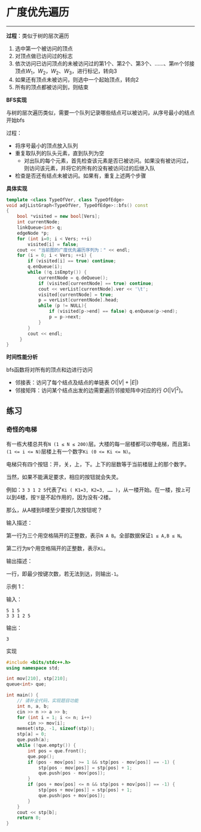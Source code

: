 # 广度优先遍历

---

**过程**：类似于树的层次遍历

1. 选中第一个被访问的顶点
2. 对顶点做已访问过的标志
3. 依次访问已访问顶点的未被访问过的第1个、第2个、第3个、……、第m个邻接顶点$W_1，W_2，W_2、W_3$，进行标记，转向3
4. 如果还有顶点未被访问，则选中一个起始顶点，转向2
5. 所有的顶点都被访问到，则结束

**BFS实现**

与树的层次遍历类似，需要一个队列记录哪些结点可以被访问，从序号最小的结点开始bfs

过程：

- 将序号最小的顶点放入队列
- 重复取队列的队头元素，直到队列为空
  - 对出队的每个元素，首先检查该元素是否已被访问。如果没有被访问过，则访问该元素，并将它的所有的没有被访问过的后继入队
- 检查是否还有结点未被访问。如果有，重复上述两个步骤

**具体实现**

```c++
template <class TypeOfVer, class TypeOfEdge>
void adjListGraph<TypeOfVer, TypeOfEdge>::bfs() const
{
    bool *visited = new bool[Vers];
    int currentNode;
    linkQueue<int> q;
    edgeNode *p; 
    for (int i=0; i < Vers; ++i) 
        visited[i] = false; 
    cout << "当前图的广度优先遍历序列为：" << endl; 
    for (i = 0; i < Vers; ++i) {
        if (visited[i] == true) continue;
        q.enQueue(i);
        while (!q.isEmpty()) {
            currentNode = q.deQueue();
            if (visited[currentNode] == true) continue;
            cout << verList[currentNode].ver << '\t';
            visited[currentNode] = true;
            p = verList[currentNode].head;
            while (p != NULL){
                if (visited[p->end] == false) q.enQueue(p->end);
                p = p->next;
            }
        }
        cout << endl;
     }
} 
```


**时间性能分析**

bfs函数将对所有的顶点和边进行访问

- 邻接表：访问了每个结点及结点的单链表 $O(|V|+|E|)$
- 邻接矩阵：访问某个结点出发的边需要遍历邻接矩阵中对应的行 $O(|V|^2)$。



## 练习

### 奇怪的电梯

有一栋大楼总共有`N (1 ≤ N ≤ 200)`层。大楼的每一层楼都可以停电梯，而且第`i (1 <= i <= N)`层楼上有一个数字`Ki (0 <= Ki <= N)`。

电梯只有四个按钮：开，关，上，下。上下的层数等于当前楼层上的那个数字。

当然，如果不能满足要求，相应的按钮就会失灵。

例如：`3 3 1 2 5`代表了`Ki ( K1=3, K2=3, …… )`，从一楼开始。在一楼，按`上`可以到4楼，按`下`是不起作用的，因为没有-2楼。

那么，从A楼到B楼至少要按几次按钮呢？

输入描述：

第一行为三个用空格隔开的正整数，表示`N A B`。全部数据保证`1 ≤ A,B ≤ N`。

第二行为`N`个用空格隔开的正整数，表示`Ki`。

输出描述：

一行，即最少按键次数，若无法到达，则输出`-1`。

示例 1：

输入：

```
5 1 5
3 3 1 2 5
```

输出：

```
3
```

实现

```cpp
#include <bits/stdc++.h>
using namespace std; 

int mov[210], stp[210];
queue<int> que;

int main() {
    // 请补全代码，实现题目功能
    int n, a, b;
    cin >> n >> a >> b;
    for (int i = 1; i <= n; i++)
        cin >> mov[i];
    memset(stp, -1, sizeof(stp));
    stp[a] = 0;
    que.push(a);
    while (!que.empty()) {
        int pos = que.front();
        que.pop();
        if (pos - mov[pos] >= 1 && stp[pos - mov[pos]] == -1) {
            stp[pos - mov[pos]] = stp[pos] + 1;
            que.push(pos - mov[pos]);
        }
        if (pos + mov[pos] <= n && stp[pos + mov[pos]] == -1) {
            stp[pos + mov[pos]] = stp[pos] + 1;
            que.push(pos + mov[pos]);
        }
    }
    cout << stp[b];
    return 0;
}
```

## 

